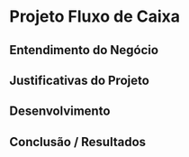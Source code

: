 # Projeto Fluxo de Caixa

## Entendimento do Negócio




## Justificativas do Projeto




## Desenvolvimento




## Conclusão / Resultados